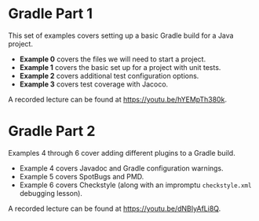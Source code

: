 # Gradle Part 1

This set of examples covers setting up a basic Gradle build for a Java project.

  - **Example 0** covers the files we will need to start a project.
  - **Example 1** covers the basic set up for a project with unit tests.
  - **Example 2** covers additional test configuration options.
  - **Example 3** covers test coverage with Jacoco.

A recorded lecture can be found at <https://youtu.be/hYEMpTh380k>.


# Gradle Part 2

Examples 4 through 6 cover adding different plugins to a Gradle build.

  - Example 4 covers Javadoc and Gradle configuration warnings.
  - Example 5 covers SpotBugs and PMD.
  - Example 6 covers Checkstyle (along with an impromptu `checkstyle.xml`
    debugging lesson).

A recorded lecture can be found at <https://youtu.be/dNBIyAfLi8Q>.
